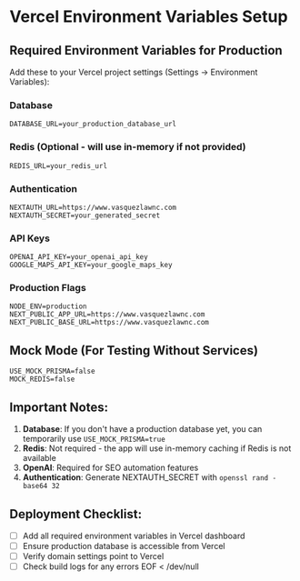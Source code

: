 # Vercel Environment Variables Setup

## Required Environment Variables for Production

Add these to your Vercel project settings (Settings → Environment Variables):

### Database
```
DATABASE_URL=your_production_database_url
```

### Redis (Optional - will use in-memory if not provided)
```
REDIS_URL=your_redis_url
```

### Authentication
```
NEXTAUTH_URL=https://www.vasquezlawnc.com
NEXTAUTH_SECRET=your_generated_secret
```

### API Keys
```
OPENAI_API_KEY=your_openai_api_key
GOOGLE_MAPS_API_KEY=your_google_maps_key
```

### Production Flags
```
NODE_ENV=production
NEXT_PUBLIC_APP_URL=https://www.vasquezlawnc.com
NEXT_PUBLIC_BASE_URL=https://www.vasquezlawnc.com
```

## Mock Mode (For Testing Without Services)
```
USE_MOCK_PRISMA=false
MOCK_REDIS=false
```

## Important Notes:

1. **Database**: If you don't have a production database yet, you can temporarily use `USE_MOCK_PRISMA=true`
2. **Redis**: Not required - the app will use in-memory caching if Redis is not available
3. **OpenAI**: Required for SEO automation features
4. **Authentication**: Generate NEXTAUTH_SECRET with `openssl rand -base64 32`

## Deployment Checklist:

- [ ] Add all required environment variables in Vercel dashboard
- [ ] Ensure production database is accessible from Vercel
- [ ] Verify domain settings point to Vercel
- [ ] Check build logs for any errors
EOF < /dev/null
